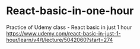 # React-basic-in-one-hour
Practice of Udemy class - React basic in just 1 hour
https://www.udemy.com/react-basic-in-just-1-hour/learn/v4/t/lecture/5042060?start=274
